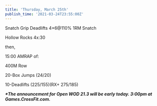 ```yaml
---
title: 'Thursday, March 25th'
publish_time: '2021-03-24T23:55:00Z'
---
```


Snatch Grip Deadlifts 4×6\@110% 1RM Snatch

Hollow Rocks 4x:30

then,

15:00 AMRAP of:

400M Row

20-Box Jumps (24/20)

10-Deadlifts (225/155)(RX+ 275/185)

***\*The announcement for Open WOD 21.3 will be early today. 3:00pm at
Games.CrossFit.com.***
